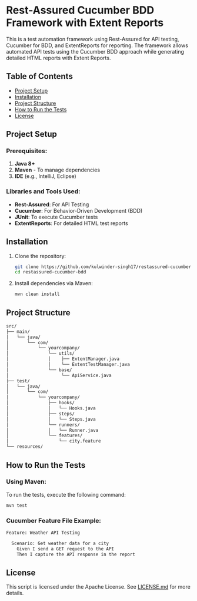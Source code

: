 # Rest-Assured Cucumber BDD Framework with Extent Reports

This is a test automation framework using Rest-Assured for API testing, Cucumber for BDD, and ExtentReports for reporting. The framework allows automated API tests using the Cucumber BDD approach while generating detailed HTML reports with Extent Reports.

## Table of Contents
- [Project Setup](#project-setup)
- [Installation](#installation)
- [Project Structure](#project-structure)
- [How to Run the Tests](#how-to-run-the-tests)
- [License](#license)

## Project Setup

### Prerequisites:
1. **Java 8+**
2. **Maven** - To manage dependencies
3. **IDE** (e.g., IntelliJ, Eclipse)

### Libraries and Tools Used:
- **Rest-Assured**: For API Testing
- **Cucumber**: For Behavior-Driven Development (BDD)
- **JUnit**: To execute Cucumber tests
- **ExtentReports**: For detailed HTML test reports

## Installation

1. Clone the repository:
    ```bash
    git clone https://github.com/kulwinder-singh17/restassured-cucumber-bdd.git
    cd restassured-cucumber-bdd
    ```

2. Install dependencies via Maven:
    ```bash
    mvn clean install
    ```

## Project Structure
```bash
src/
├── main/
│   └── java/
│       └── com/
│           └── yourcompany/
│               └── utils/
│               │    ├── ExtentManager.java
│               │    └── ExtentTestManager.java
│               └── base/
│                    └── ApiService.java
├── test/
│   └── java/
│       └── com/
│           └── yourcompany/
│               ├── hooks/
│               │   └── Hooks.java
│               ├── steps/
│               │   └── Steps.java
│               └── runners/
│               │   └── Runner.java
│               └── features/
│                   └── city.feature
└── resources/
```


## How to Run the Tests

### Using Maven:
To run the tests, execute the following command:
```bash
mvn test
```
### Cucumber Feature File Example:
```bash
Feature: Weather API Testing

  Scenario: Get weather data for a city
    Given I send a GET request to the API
    Then I capture the API response in the report
```

## License

This script is licensed under the Apache License. See [LICENSE.md](LICENSE.md) for more details.
